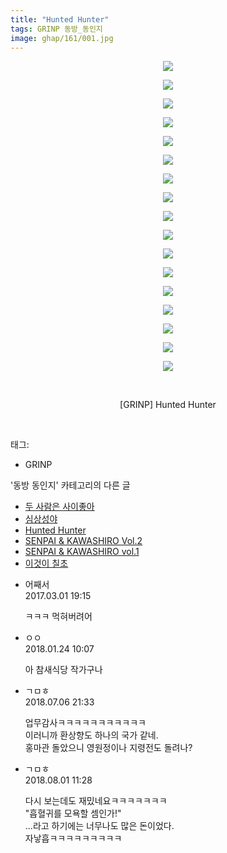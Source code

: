 ```yaml
---
title: "Hunted Hunter"
tags: GRINP 동방_동인지
image: ghap/161/001.jpg
---
```

<div class="article">
<p style="text-align: center; clear: none; float: none;"><img src="{{ site.nasurl }}/ghap/161/001.jpg"/></p>
<p style="text-align: center; clear: none; float: none;"><img src="{{ site.nasurl }}/ghap/161/002.jpg"/></p>
<p style="text-align: center; clear: none; float: none;"><img src="{{ site.nasurl }}/ghap/161/003.jpg"/></p>
<p style="text-align: center; clear: none; float: none;"><img src="{{ site.nasurl }}/ghap/161/004.jpg"/></p>
<p style="text-align: center; clear: none; float: none;"><img src="{{ site.nasurl }}/ghap/161/005.jpg"/></p>
<p style="text-align: center; clear: none; float: none;"><img src="{{ site.nasurl }}/ghap/161/006.jpg"/></p>
<p style="text-align: center; clear: none; float: none;"><img src="{{ site.nasurl }}/ghap/161/007.jpg"/></p>
<p style="text-align: center; clear: none; float: none;"><img src="{{ site.nasurl }}/ghap/161/008.jpg"/></p>
<p style="text-align: center; clear: none; float: none;"><img src="{{ site.nasurl }}/ghap/161/009.jpg"/></p>
<p style="text-align: center; clear: none; float: none;"><img src="{{ site.nasurl }}/ghap/161/010.jpg"/></p>
<p style="text-align: center; clear: none; float: none;"><img src="{{ site.nasurl }}/ghap/161/011.jpg"/></p>
<p style="text-align: center; clear: none; float: none;"><img src="{{ site.nasurl }}/ghap/161/012.jpg"/></p>
<p style="text-align: center; clear: none; float: none;"><img src="{{ site.nasurl }}/ghap/161/013.jpg"/></p>
<p style="text-align: center; clear: none; float: none;"><img src="{{ site.nasurl }}/ghap/161/014.jpg"/></p>
<p style="text-align: center; clear: none; float: none;"><img src="{{ site.nasurl }}/ghap/161/015.jpg"/></p>
<p style="text-align: center; clear: none; float: none;"><img src="{{ site.nasurl }}/ghap/161/016.jpg"/></p>
<p style="text-align: center; clear: none; float: none;"><img src="{{ site.nasurl }}/ghap/161/017.jpg"/></p>
<p style="text-align: center; clear: none; float: none;"><br/></p>
<p style="text-align: center; clear: none; float: none;">[GRINP] Hunted Hunter</p>
<p><br/></p>
</div><div class="tagTrail">
<p>태그: </p>
<ul>
<li>GRINP</li>
</ul>
</div><div class="another">
<p>'동방 동인지' 카테고리의 다른 글</p>
<ul>
<li><a href="/2016-06-18-ghap_164">두 사람은 사이좋아</a></li>
<li><a href="/2016-06-18-ghap_162">심상성야</a></li>
<li><a href="/2016-06-18-ghap_161">Hunted Hunter</a></li>
<li><a href="/2016-06-18-ghap_160">SENPAI &amp; KAWASHIRO Vol.2</a></li>
<li><a href="/2016-06-18-ghap_159">SENPAI &amp; KAWASHIRO vol.1</a></li>
<li><a href="/2016-06-18-ghap_158">이것이 칠초</a></li>
</ul>
</div><div class="cb_module cb_fluid">
<div class="cb_wrt cb_profile">
<div class="comment">
<ul>
<li class="cb_thumb_off" id="comment14928620">
<div class="cb_comment_area">
<div class="cb_info_area">
<div class="cb_section">
<span class="cb_nick_name">어째서</span>
</div>
<div class="cb_section">
<span class="cb_date">2017.03.01 19:15 </span>
</div>
</div>
<div class="cb_dsc_comment">
<p class="cb_dsc">
											ㅋㅋㅋ 먹혀버려어
										</p>
</div>
</div></li>
<li class="cb_thumb_off" id="comment15181643">
<div class="cb_comment_area">
<div class="cb_info_area">
<div class="cb_section">
<span class="cb_nick_name">ㅇㅇ</span>
</div>
<div class="cb_section">
<span class="cb_date">2018.01.24 10:07 </span>
</div>
</div>
<div class="cb_dsc_comment">
<p class="cb_dsc">
											아 참새식당 작가구나
										</p>
</div>
</div></li>
<li class="cb_thumb_off" id="comment15281681">
<div class="cb_comment_area">
<div class="cb_info_area">
<div class="cb_section">
<span class="cb_nick_name">ㄱㅁㅎ</span>
</div>
<div class="cb_section">
<span class="cb_date">2018.07.06 21:33 </span>
</div>
</div>
<div class="cb_dsc_comment">
<p class="cb_dsc">
											업무감사ㅋㅋㅋㅋㅋㅋㅋㅋㅋㅋㅋ<br/>
이러니까 환상향도 하나의 국가 같네.<br/>
홍마관 돌았으니 영원정이나 지령전도 돌려나?
										</p>
</div>
</div></li>
<li class="cb_thumb_off" id="comment15298328">
<div class="cb_comment_area">
<div class="cb_info_area">
<div class="cb_section">
<span class="cb_nick_name">ㄱㅁㅎ</span>
</div>
<div class="cb_section">
<span class="cb_date">2018.08.01 11:28 </span>
</div>
</div>
<div class="cb_dsc_comment">
<p class="cb_dsc">
											다시 보는데도 재밌네요ㅋㅋㅋㅋㅋㅋㅋ<br/>
"흡혈귀를 모욕할 셈인가!"<br/>
...라고 하기에는 너무나도 많은 돈이었다.<br/>
자낳흡ㅋㅋㅋㅋㅋㅋㅋㅋㅋ
										</p>
</div>
</div></li>
</ul>
</div>
</div><!-- commentList close -->
</div>
<br/>
<p id="refer"></p>
<br/>
